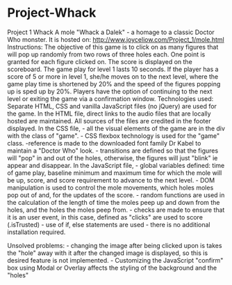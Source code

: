 # Project-Whack
Project 1 Whack A mole "Whack a Dalek" - a homage to a classic Doctor Who monster.
It is hosted on: http://www.joyceliow.com/Project_1/mole.html
Instructions: 
The objective of this game is to click on as many figures that will pop up randomly from two rows of three holes each. 
One point is granted for each figure clicked on. The score is displayed on the scoreboard.
The game play for level 1 lasts 10 seconds. 
If the player has a score of 5 or more in level 1, she/he moves on to the next level, where the game play time is shortened by 20% and the speed of the figures popping up is sped up by 20%.
Players have the option of continuing to the next level or exiting the game via a confirmation window.
Technologies used: 
Separate HTML, CSS and vanilla JavaScript files (no jQuery) are used for the game. 
In the HTML file, direct links to the audio files that are locally hosted are maintained. All sources of the files are credited in the footer displayed.
In the CSS file, 
    - all the visual elements of the game are in the div with the class of "game". 
    - CSS flexbox technology is used for the "game" class. 
    -reference is made to the downloaded font family Dr Kabel to maintain a "Doctor Who" look. 
    - transitions are defined so that the figures will "pop" in and out of the holes, otherwise, the figures will just "blink" ie appear and disappear. 
In the JavaScript file,
    - global variables defined: time of game play, baseline minimum and maximum time for which the mole will be up, score, and score requirement to advance to the next level. 
    - DOM manipulation is used to control the mole movements, which holes moles pop out of and, for the updates of the score. 
    - random functions are used in the calculation of the length of  time the moles peep up and down from the holes, and the holes the moles peep from.
    - checks are made to ensure that it is an user event, in this case, defined as "clicks" are used to score (.isTrusted)
    - use of if, else statements are used 
    - there is no additional installation required. 

Unsolved problems: 
    - changing the image after being clicked upon is takes the "hole" away with it after the changed image is displayed, so this is desired feature is not implemented. 
    - Customizing the JavaScript "confirm" box using Modal or Overlay affects the styling of the background and the "holes"